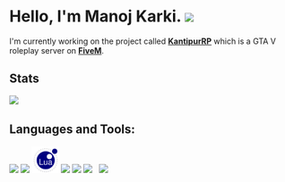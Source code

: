 ## <h1 align="left">Hello, I'm Manoj Karki. <img src="https://raw.githubusercontent.com/MartinHeinz/MartinHeinz/master/wave.gif" width="30px"></h1>

I'm currently working on the project called **[KantipurRP](https://kantipurrp.com/)** which is a GTA V roleplay server on **[FiveM](https://fivem.net/)**.

## Stats
<div alight="left">
    <img src="https://streak-stats.demolab.com?user=ManojYT&theme=buefy-dark&hide_border=true"/>
</div>

## Languages and Tools:

<p align="left">
    <a href="https://code.visualstudio.com/" target="_blank"><img src="https://img.icons8.com/color/48/000000/visual-studio-code-2019.png"/></a>
    <a href="https://developer.mozilla.org/en-US/docs/Web/HTML" target="_blank"> <img src="https://img.icons8.com/color/48/000000/html-5.png"/></a>
    <a href="https://www.lua.org/" target="_blank"> <img style="width:48px;" src="https://raw.githubusercontent.com/github/explore/80688e429a7d4ef2fca1e82350fe8e3517d3494d/topics/lua/lua.png"/></a>
    <a href="https://developer.mozilla.org/en-US/docs/Web/JavaScript" target="_blank"> <img src="https://img.icons8.com/color/48/000000/javascript.png"/></a> 
    <a href="https://www.python.org" target="_blank"> <img src="https://img.icons8.com/color/48/000000/python.png"/></a> 
    <a style="padding-right:8px;" href="https://nodejs.org" target="_blank"> <img src="https://img.icons8.com/color/48/000000/nodejs.png"/></a> 
    <a style="padding-right:8px;" href="https://mariadb.com/" target="_blank"><img src="https://img.icons8.com/fluency/50/000000/maria-db.png"/></a>
</p>
<!---
ManojYT/ManojYT is a ✨ special ✨ repository because its `README.md` (this file) appears on your GitHub profile.
You can click the Preview link to take a look at your changes.
--->
